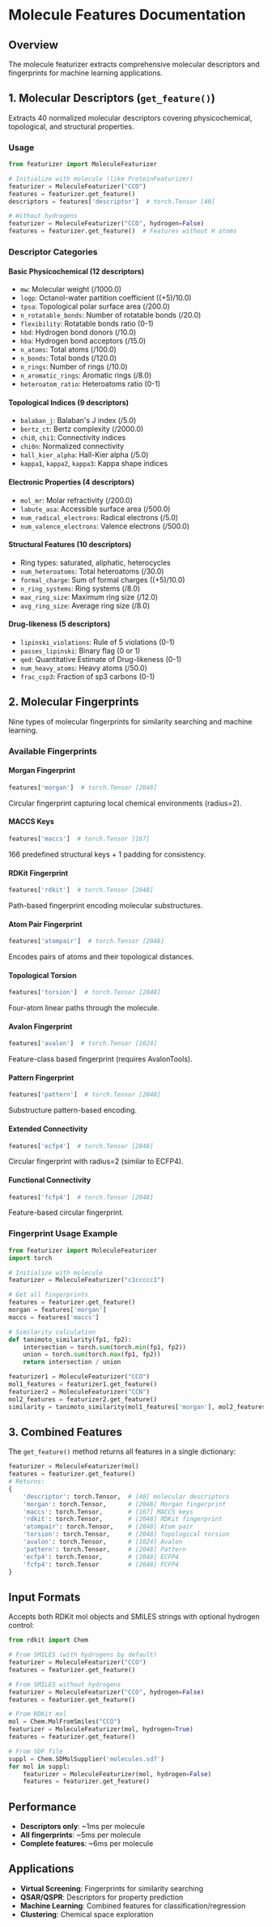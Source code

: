# Molecule Features Documentation

## Overview
The molecule featurizer extracts comprehensive molecular descriptors and fingerprints for machine learning applications.

## 1. Molecular Descriptors (`get_feature()`)

Extracts 40 normalized molecular descriptors covering physicochemical, topological, and structural properties.

### Usage
```python
from featurizer import MoleculeFeaturizer

# Initialize with molecule (like ProteinFeaturizer)
featurizer = MoleculeFeaturizer("CCO")
features = featurizer.get_feature()
descriptors = features['descriptor']  # torch.Tensor [40]

# Without hydrogens
featurizer = MoleculeFeaturizer("CCO", hydrogen=False)
features = featurizer.get_feature()  # Features without H atoms
```

### Descriptor Categories

#### Basic Physicochemical (12 descriptors)
- `mw`: Molecular weight (/1000.0)
- `logp`: Octanol-water partition coefficient ((+5)/10.0)
- `tpsa`: Topological polar surface area (/200.0)
- `n_rotatable_bonds`: Number of rotatable bonds (/20.0)
- `flexibility`: Rotatable bonds ratio (0-1)
- `hbd`: Hydrogen bond donors (/10.0)
- `hba`: Hydrogen bond acceptors (/15.0)
- `n_atoms`: Total atoms (/100.0)
- `n_bonds`: Total bonds (/120.0)
- `n_rings`: Number of rings (/10.0)
- `n_aromatic_rings`: Aromatic rings (/8.0)
- `heteroatom_ratio`: Heteroatoms ratio (0-1)

#### Topological Indices (9 descriptors)
- `balaban_j`: Balaban's J index (/5.0)
- `bertz_ct`: Bertz complexity (/2000.0)
- `chi0`, `chi1`: Connectivity indices
- `chi0n`: Normalized connectivity
- `hall_kier_alpha`: Hall-Kier alpha (/5.0)
- `kappa1`, `kappa2`, `kappa3`: Kappa shape indices

#### Electronic Properties (4 descriptors)
- `mol_mr`: Molar refractivity (/200.0)
- `labute_asa`: Accessible surface area (/500.0)
- `num_radical_electrons`: Radical electrons (/5.0)
- `num_valence_electrons`: Valence electrons (/500.0)

#### Structural Features (10 descriptors)
- Ring types: saturated, aliphatic, heterocycles
- `num_heteroatoms`: Total heteroatoms (/30.0)
- `formal_charge`: Sum of formal charges ((+5)/10.0)
- `n_ring_systems`: Ring systems (/8.0)
- `max_ring_size`: Maximum ring size (/12.0)
- `avg_ring_size`: Average ring size (/8.0)

#### Drug-likeness (5 descriptors)
- `lipinski_violations`: Rule of 5 violations (0-1)
- `passes_lipinski`: Binary flag (0 or 1)
- `qed`: Quantitative Estimate of Drug-likeness (0-1)
- `num_heavy_atoms`: Heavy atoms (/50.0)
- `frac_csp3`: Fraction of sp3 carbons (0-1)

## 2. Molecular Fingerprints

Nine types of molecular fingerprints for similarity searching and machine learning.

### Available Fingerprints

#### Morgan Fingerprint
```python
features['morgan']  # torch.Tensor [2048]
```
Circular fingerprint capturing local chemical environments (radius=2).

#### MACCS Keys
```python
features['maccs']  # torch.Tensor [167]
```
166 predefined structural keys + 1 padding for consistency.

#### RDKit Fingerprint
```python
features['rdkit']  # torch.Tensor [2048]
```
Path-based fingerprint encoding molecular substructures.

#### Atom Pair Fingerprint
```python
features['atompair']  # torch.Tensor [2048]
```
Encodes pairs of atoms and their topological distances.

#### Topological Torsion
```python
features['torsion']  # torch.Tensor [2048]
```
Four-atom linear paths through the molecule.

#### Avalon Fingerprint
```python
features['avalon']  # torch.Tensor [1024]
```
Feature-class based fingerprint (requires AvalonTools).

#### Pattern Fingerprint
```python
features['pattern']  # torch.Tensor [2048]
```
Substructure pattern-based encoding.

#### Extended Connectivity
```python
features['ecfp4']  # torch.Tensor [2048]
```
Circular fingerprint with radius=2 (similar to ECFP4).

#### Functional Connectivity
```python
features['fcfp4']  # torch.Tensor [2048]
```
Feature-based circular fingerprint.

### Fingerprint Usage Example
```python
from featurizer import MoleculeFeaturizer
import torch

# Initialize with molecule
featurizer = MoleculeFeaturizer("c1ccccc1")

# Get all fingerprints
features = featurizer.get_feature()
morgan = features['morgan']
maccs = features['maccs']

# Similarity calculation
def tanimoto_similarity(fp1, fp2):
    intersection = torch.sum(torch.min(fp1, fp2))
    union = torch.sum(torch.max(fp1, fp2))
    return intersection / union

featurizer1 = MoleculeFeaturizer("CCO")
mol1_features = featurizer1.get_feature()
featurizer2 = MoleculeFeaturizer("CCN")
mol2_features = featurizer2.get_feature()
similarity = tanimoto_similarity(mol1_features['morgan'], mol2_features['morgan'])
```

## 3. Combined Features

The `get_feature()` method returns all features in a single dictionary:

```python
featurizer = MoleculeFeaturizer(mol)
features = featurizer.get_feature()
# Returns:
{
    'descriptor': torch.Tensor,  # [40] molecular descriptors
    'morgan': torch.Tensor,      # [2048] Morgan fingerprint
    'maccs': torch.Tensor,       # [167] MACCS keys
    'rdkit': torch.Tensor,       # [2048] RDKit fingerprint
    'atompair': torch.Tensor,    # [2048] Atom pair
    'torsion': torch.Tensor,     # [2048] Topological torsion
    'avalon': torch.Tensor,      # [1024] Avalon
    'pattern': torch.Tensor,     # [2048] Pattern
    'ecfp4': torch.Tensor,       # [2048] ECFP4
    'fcfp4': torch.Tensor        # [2048] FCFP4
}
```

## Input Formats

Accepts both RDKit mol objects and SMILES strings with optional hydrogen control:

```python
from rdkit import Chem

# From SMILES (with hydrogens by default)
featurizer = MoleculeFeaturizer("CCO")
features = featurizer.get_feature()

# From SMILES without hydrogens
featurizer = MoleculeFeaturizer("CCO", hydrogen=False)
features = featurizer.get_feature()

# From RDKit mol
mol = Chem.MolFromSmiles("CCO")
featurizer = MoleculeFeaturizer(mol, hydrogen=True)
features = featurizer.get_feature()

# From SDF file
suppl = Chem.SDMolSupplier('molecules.sdf')
for mol in suppl:
    featurizer = MoleculeFeaturizer(mol, hydrogen=False)
    features = featurizer.get_feature()
```

## Performance
- **Descriptors only**: ~1ms per molecule
- **All fingerprints**: ~5ms per molecule
- **Complete features**: ~6ms per molecule

## Applications
- **Virtual Screening**: Fingerprints for similarity searching
- **QSAR/QSPR**: Descriptors for property prediction
- **Machine Learning**: Combined features for classification/regression
- **Clustering**: Chemical space exploration